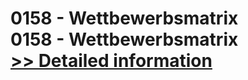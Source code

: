 # 0158 - Wettbewerbsmatrix<br />0158 - Wettbewerbsmatrix<br />[>> Detailed information](https://secure.shareit.com/shareit/product.html?productid=301000485&affiliateid=200057808)